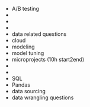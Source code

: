 

- A/B testing
- 
- 
- 
- data related questions
- cloud
- modeling
- model tuning
- microprojects (10h start2end)
- 
- 
- SQL
- Pandas
- data sourcing 
- data wrangling questions
